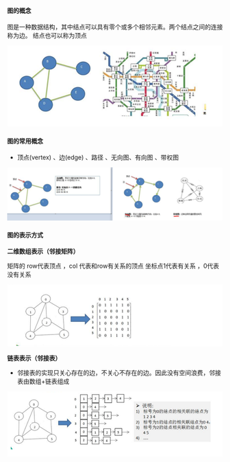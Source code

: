 #### 图的概念

图是一种数据结构，其中结点可以具有零个或多个相邻元素。两个结点之间的连接称为边。 结点也可以称为顶点

![97494adb88b45ee63a35ad68ddaa5a4](img/97494adb88b45ee63a35ad68ddaa5a4.png)



#### 图的常用概念

+ 顶点(vertex) 、边(edge) 、路径 、无向图、有向图 、带权图

![13c338f3c551ab03d0592c49901f8b5](img/13c338f3c551ab03d0592c49901f8b5.png)

#### 图的表示方式

**二维数组表示（邻接矩阵）**

矩阵的 row代表顶点 ，col 代表和row有关系的顶点 坐标点1代表有关系 ，0代表没有关系

![8c956cbc8a1d957554c62dc41aa51ab](img/8c956cbc8a1d957554c62dc41aa51ab.png)

**链表表示（邻接表）**

+ 邻接表的实现只关心存在的边，不关心不存在的边。因此没有空间浪费，邻接表由数组+链表组成

![4790b95c5cd433b202fbf6b5b678526](img/4790b95c5cd433b202fbf6b5b678526.png)





